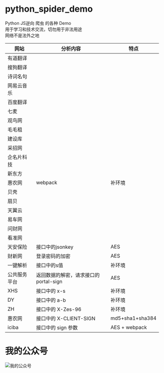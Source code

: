 # python_spider_demo

Python JS逆向 爬虫 的各种 Demo <br>
用于学习和技术交流，切勿用于非法用途<br>
网络不是法外之地<br>

| 网站     | 分析内容                      | 特点              |
|--------|---------------------------|-----------------|
| 有道翻译   |                           |                 |
| 搜狗翻译   |                           |
| 诗词名句   |
| 网易云音乐  |
| 百度翻译   |
| 七麦     |
| 观鸟网    |
| 毛毛租    
| 建设库    
| 采招网    |
| 企名片科技  |
| 新东方    
| 惠农网    | webpack                   | 补环境             |
| 贝壳     |                           |
| 扇贝     |
| 天翼云    |
| 易车网    |
| 问财网    |
| 看准网    |
| 天安保险   | 接口中的jsonkey               | AES             |
| 财新网    | 登录密码的加密                   | AES             |
| 一键解析   | 接口中的s值                    | 补环境             |
| 公共服务平台 | 返回数据的解密，请求接口的 portal-sign | AES             |
| XHS    | 接口中的 x-s                  | 补环境             |
| DY     | 接口中的 a-b                  | 补环境             |
| ZH     | 接口中的 X-Zes-96             | 补环境             |      
| 惠农网    | 接口中的 X-CLIENT-SIGN        | md5+sha1+sha384 |
| iciba  | 接口中的 sign 参数              | AES + webpack   |

# 我的公众号

![我的公众号](wechat.png "我的公众号")
